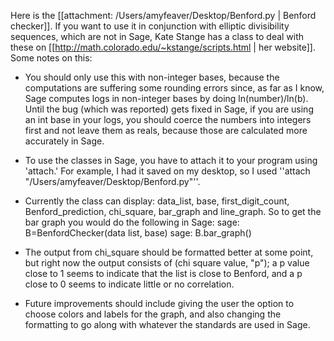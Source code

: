 Here is the [[attachment: /Users/amyfeaver/Desktop/Benford.py | Benford checker]]. If you want to use it in conjunction with elliptic divisibility sequences, which are not in Sage, Kate Stange has a class to deal with these on [[http://math.colorado.edu/~kstange/scripts.html | her website]]. Some notes on this:

 * You should only use this with non-integer bases, because the computations are suffering some rounding errors since, as far as I know, Sage computes logs in non-integer bases by doing ln(number)/ln(b). Until the bug (which was reported) gets fixed in Sage, if you are using an int base in your logs, you should coerce the numbers into integers first and not leave them as reals, because those are calculated more accurately in Sage.

 * To use the classes in Sage, you have to attach it to your program using 'attach.' For example, I had it saved on my desktop, so I used 
   ''attach "/Users/amyfeaver/Desktop/Benford.py"''.

 * Currently the class can display: data_list, base, first_digit_count, Benford_prediction, chi_square, bar_graph and line_graph. So to get the bar graph you would do the following in Sage: sage: B=BenfordChecker(data list, base)   sage: B.bar_graph()

 * The output from chi_square should be formatted better at some point, but right now the output consists of (chi square value, "p"); a p value close to 1 seems to indicate that the list is close to Benford, and a p close to 0 seems to indicate little or no correlation.

 * Future improvements should include giving the user the option to choose colors and labels for the graph, and also changing the formatting to go along with whatever the standards are used in Sage.
